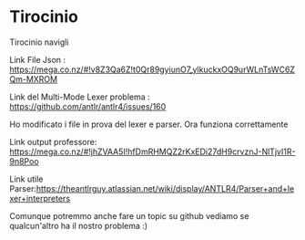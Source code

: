 # Tirocinio
Tirocinio navigli

Link File Json : https://mega.co.nz/#!v8Z3Qa6Z!t0Qr89gyiunO7_ylkuckxOQ9urWLnTsWC6ZQm-MXROM

Link del Multi-Mode Lexer problema : https://github.com/antlr/antlr4/issues/160

Ho modificato i file in prova del lexer e parser. Ora funziona correttamente

Link output professore: https://mega.co.nz/#!jhZVAA5I!hfDmRHMQZ2rKxEDi27dH9crvznJ-NlTjvI1R-9n8Poo

Link utile Parser:https://theantlrguy.atlassian.net/wiki/display/ANTLR4/Parser+and+lexer+interpreters

Comunque potremmo anche fare un topic su github vediamo se qualcun'altro ha il nostro problema :)
